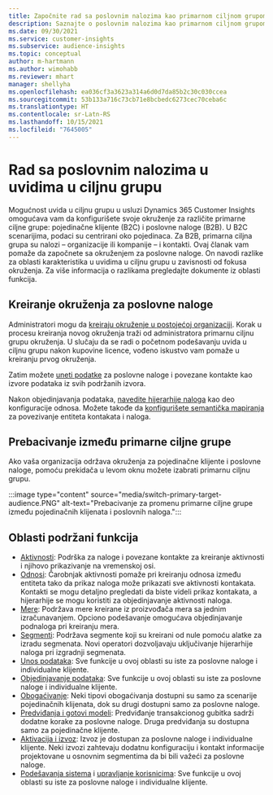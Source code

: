 ```yaml
---
title: Započnite rad sa poslovnim nalozima kao primarnom ciljnom grupom
description: Saznajte o poslovnim nalozima kao primarnom ciljnom grupom Dynamics 365 Customer Insights.
ms.date: 09/30/2021
ms.service: customer-insights
ms.subservice: audience-insights
ms.topic: conceptual
author: m-hartmann
ms.author: wimohabb
ms.reviewer: mhart
manager: shellyha
ms.openlocfilehash: ea036cf3a3623a314a6d0d7da85b2c30c030ccea
ms.sourcegitcommit: 53b133a716c73cb71e8bcbedc6273cec70ceba6c
ms.translationtype: HT
ms.contentlocale: sr-Latn-RS
ms.lasthandoff: 10/15/2021
ms.locfileid: "7645005"
---
```

# <a name="work-with-business-accounts-in-audience-insights"></a>Rad sa poslovnim nalozima u uvidima u ciljnu grupu

Mogućnost uvida u ciljnu grupu u usluzi Dynamics 365 Customer Insights omogućava vam da konfigurišete svoje okruženje za različite primarne ciljne grupe: pojedinačne klijente (B2C) i poslovne naloge (B2B). U B2C scenarijima, podaci su centrirani oko pojedinaca. Za B2B, primarna ciljna grupa su nalozi – organizacije ili kompanije – i kontakti. Ovaj članak vam pomaže da započnete sa okruženjem za poslovne naloge. On navodi razlike za oblasti karakteristika u uvidima u ciljnu grupu u zavisnosti od fokusa okruženja. Za više informacija o razlikama pregledajte dokumente iz oblasti funkcija. 

## <a name="create-an-environment-for-business-accounts"></a>Kreiranje okruženja za poslovne naloge

Administratori mogu da [kreiraju okruženje u postojećoj organizaciji](create-environment.md). Korak u procesu kreiranja novog okruženja traži od administratora primarnu ciljnu grupu okruženja. U slučaju da se radi o početnom podešavanju uvida u ciljnu grupu nakon kupovine licence, vođeno iskustvo vam pomaže u kreiranju prvog okruženja.

Zatim možete [uneti podatke](data-sources.md) za poslovne naloge i povezane kontakte kao izvore podataka iz svih podržanih izvora.

Nakon objedinjavanja podataka, [navedite hijerarhije naloga](relationships.md#set-up-account-hierarchies) kao deo konfiguracije odnosa. Možete takođe da [konfigurišete semantička mapiranja](semantic-mappings.md) za povezivanje entiteta kontakata i naloga. 

## <a name="switch-between-primary-target-audience"></a>Prebacivanje između primarne ciljne grupe

Ako vaša organizacija održava okruženja za pojedinačne klijente i poslovne naloge, pomoću prekidača u levom oknu možete izabrati primarnu ciljnu grupu.

:::image type="content" source="media/switch-primary-target-audience.PNG" alt-text="Prebacivanje za promenu primarne ciljne grupe između pojedinačnih klijenata i poslovnih naloga.":::

## <a name="supported-feature-areas"></a>Oblasti podržani funkcija

- [Aktivnosti](activities.md): Podrška za naloge i povezane kontakte za kreiranje aktivnosti i njihovo prikazivanje na vremenskoj osi.
- [Odnosi](relationships.md): Čarobnjak aktivnosti pomaže pri kreiranju odnosa između entiteta tako da prikaz naloga može prikazati sve aktivnosti kontakata. Kontakti se mogu detaljno pregledati da biste videli prikaz kontakata, a hijerarhije se mogu koristiti za objedinjavanje aktivnosti naloga.
- [Mere](measures.md): Podržava mere kreirane iz proizvođača mera sa jednim izračunavanjem. Opciono podešavanje omogućava objedinjavanje podnaloga pri kreiranju mera.
- [Segmenti](segments.md): Podržava segmente koji su kreirani od nule pomoću alatke za izradu segmenata. Novi operatori dozvoljavaju uključivanje hijerarhije naloga pri izgradnji segmenata.
- [Unos podataka](data-sources.md): Sve funkcije u ovoj oblasti su iste za poslovne naloge i individualne klijente.
- [Objedinjavanje podataka](data-unification.md): Sve funkcije u ovoj oblasti su iste za poslovne naloge i individualne klijente.
- [Obogaćivanje](enrichment-hub.md): Neki tipovi obogaćivanja dostupni su samo za scenarije pojedinačnih klijenata, dok su drugi dostupni samo za poslovne naloge.
- [Predviđanja i gotovi modeli](predictions-overview.md): Predviđanje transakcionog gubitka sadrži dodatne korake za poslovne naloge. Druga predviđanja su dostupna samo za pojedinačne klijente.
- [Aktivacija i izvoz](export-destinations.md): Izvoz je dostupan za poslovne naloge i individualne klijente. Neki izvozi zahtevaju dodatnu konfiguraciju i kontakt informacije projektovane u osnovnim segmentima da bi bili važeći za poslovne naloge.
- [Podešavanja sistema](system.md) i [upravljanje korisnicima](permissions.md): Sve funkcije u ovoj oblasti su iste za poslovne naloge i individualne klijente.

